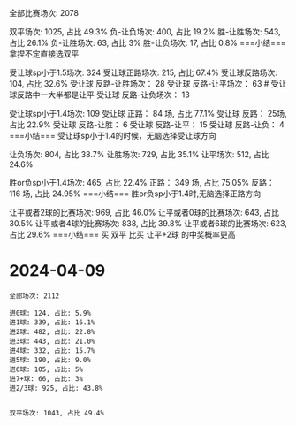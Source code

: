 

全部比赛场次: 2078

   双平场次: 1025, 占比 49.3%
负-让负场次: 400,  占比 19.2%
胜-让胜场次: 543,  占比 26.1%
负-让胜场次: 63,   占比 3%
胜-让负场次: 17,   占比 0.8%
===小结=== 拿捏不定直接选双平

受让球sp小于1.5场次: 324
受让球正路场次: 215, 占比 67.4%
受让球反路场次: 104, 占比 32.6%
受让球 反路-让胜场次： 28
受让球 反路-让平场次： 63  # 受让球反路中一大半都是让平
受让球 反路-让负场次： 13

受让球sp小于1.4场次: 109
受让球 正路： 84 场, 占比 77.1% 
受让球 反路： 25场, 占比 22.9% 
受让球 反路-让胜： 6
受让球 反路-让平： 15
受让球 反路-让负： 4
===小结=== 受让球sp小于1.4的时候，无脑选择受让球方向

让负场次: 804, 占比 38.7%
让胜场次: 729, 占比 35.1%
让平场次: 512, 占比 24.6%

胜or负sp小于1.4场次: 465, 占比 22.4%
正路： 349 场, 占比 75.05%
反路： 116 场, 占比 24.95%
===小结=== 胜or负sp小于1.4时,无脑选择正路方向

让平或者2球的比赛场次: 969, 占比 46.0%
让平或者0球的比赛场次: 643, 占比 30.5%
让平或者4球的比赛场次: 838, 占比 39.8%
让平或者6球的比赛场次: 623, 占比 29.6%
===小结=== 买 双平 比买 让平+2球 的中奖概率更高


# 2024-04-09
```
全部场次: 2112

进0球: 124, 占比: 5.9%
进1球: 339, 占比: 16.1%
进2球: 482, 占比: 22.8%
进3球: 443, 占比: 21.0%
进4球: 332, 占比: 15.7%
进5球: 190, 占比: 9.0%
进6球: 105, 占比: 5%
进7+球: 66, 占比: 3%
进2/3球: 925, 占比: 43.8%

```

```

双平场次: 1043, 占比 49.4%


```